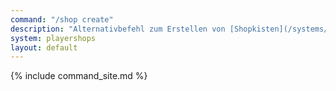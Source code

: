 ```yaml
---
command: "/shop create"
description: "Alternativbefehl zum Erstellen von [Shopkisten](/systems/playershops). Schaue die platzierte Kiste an und halte dabei das Item in der Hand, welches du handeln möchtest."
system: playershops
layout: default
---
```

{% include command_site.md %}
